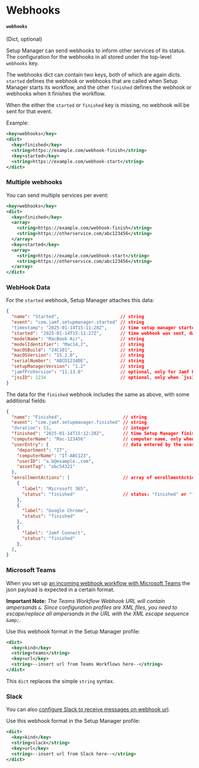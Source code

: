 # Webhooks

#### `webhooks`

(Dict, optional)

Setup Manager can send webhooks to inform other services of its status. The configuration for the webhooks in all stored under the top-level `webhooks` key.

The webhooks dict can contain two keys, both of which are again dicts. `started` defines the webhook or webhooks that are called when Setup Manager starts its workflow, and the other `finished` defines the webhook or webhooks when it finishes the workflow.

When the either the `started` or `finished` key is missing, no webhook will be sent for that event.

Example:

```xml
<key>webhooks</key>
<dict>
  <key>finished</key>
  <string>https://example.com/webhook-finish</string>
  <key>started</key>
  <string>https://example.com/webhook-start</string>
</dict>
```

### Multiple webhooks

You can send multiple services per event:

```xml
<key>webhooks</key>
<dict>
  <key>finished</key>
  <array>
    <string>https://example.com/webhook-finish</string>
    <string>https://otherservice.com/abc123456</string>
  </array>
  <key>started</key>
  <array>
    <string>https://example.com/webhook-start</string>
    <string>https://otherservice.com/abc123456</string>
  </array>
</dict>
```

### WebHook Data

For the `started` webhook, Setup Manager attaches this data:

```json
{
  "name": "Started",                       // string
  "event": "com.jamf.setupmanager.started" // string
  "timestamp": "2025-01-14T15:11:28Z",     // time setup manager started, date as string, iso8601
  "started": "2025-01-14T15:11:27Z",       // time webhook was sent, date as string, iso8601 
  "modelName": "MacBook Air",              // string
  "modelIdentifier": "Mac14,2",            // string
  "macOSBuild": "24C101",                  // string
  "macOSVersion": "15.2.0",                // string
  "serialNumber": "ABCD1234DE",            // string
  "setupManagerVersion": "1.2"             // string
  "jamfProVersion": "11.13.0"              // optional, only for Jamf Pro, string
  "jssID": 1234                            // optional, only when `jssID` is set in profile, string
}
```

The data for the `finished` webhook includes the same as above, with some additional fields:

```json
{
  "name": "Finished",                       // string
  "event": "com.jamf.setupmanager.finished" // string
  "duration": 53,                           // integer
  "finished": "2025-01-14T15:12:20Z",       // time Setup Manager finished, date as string, iso8601
  "computerName": "Mac-123456"              // computer name, only when set through Setup Manager
  "userEntry": {                            // data entered by the user
    "department": "IT",
    "computerName": "IT-ABC123",
    "userID": "a.b@example.,com",
    "assetTag": "abc54321"
  },
  "enrollmentActions": [                    // array of enrollmentActions with status
    {
      "label": "Microsoft 365",
      "status": "finished"                  // status: "finished" or "failed"
    },
    {
      "label": "Google Chrome",
      "status": "finished"
    },
    {
      "label": "Jamf Connect",
      "status": "finished"
    },
  ],
}
```

### Microsoft Teams

When you set up [an incoming webhook workflow with Microsoft Teams](https://support.microsoft.com/en-us/office/create-incoming-webhooks-with-workflows-for-microsoft-teams-8ae491c7-0394-4861-ba59-055e33f75498) the json payload is expected in a certain format. 

**Important Note:** _The Teams Workflow Webhook URL will contain ampersands `&`. Since configuration profiles are XML files, you need to escape/replace all ampersands in the URL with the XML escape sequence `&amp;`._

Use this webhook format in the Setup Manager profile:

```xml
<dict>
  <key>kind</key>
  <string>teams</string>
  <key>url</key>
  <string>--insert url from Teams Workflows here--</string>
</dict>
```

This `dict` replaces the simple `string` syntax.

### Slack

You can also [configure Slack to receive messages on webhook url](https://api.slack.com/messaging/webhooks).

Use this webhook format in the Setup Manager profile:

```xml
<dict>
  <key>kind</key>
  <string>slack</string>
  <key>url</key>
  <string>--insert url from Slack here--</string>
</dict>
```
